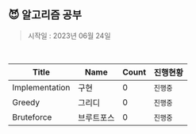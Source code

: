 ## 😈 알고리즘 공부
> 시작일 : 2023년 06월 24일

<br/>


| Title                 | Name                 | Count | 진행현황 |
| --------------------- | -------------------- | ----- | -------- |
| Implementation        | 구현                 | 0     | `진행중`   |
| Greedy                | 그리디               | 0     | `진행중`   |
| Bruteforce            | 브루트포스           | 0     | `진행중`   |